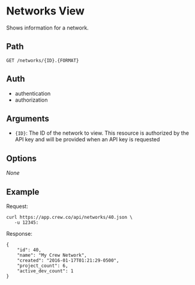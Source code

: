 # Networks View

Shows information for a network.

## Path

`GET /networks/{ID}.{FORMAT}`

## Auth

- authentication
- authorization

## Arguments

- `{ID}`: The ID of the network to view. This resource is authorized by the API key and will be provided when an API
key is requested

## Options

*None*

## Example

Request:
```
curl https://app.crew.co/api/networks/40.json \
   -u 12345:
```

Response:
```
{
    "id": 40,
    "name": "My Crew Network",
    "created": "2016-01-17T01:21:29-0500",
    "project_count": 6,
    "active_dev_count": 1
}
```
